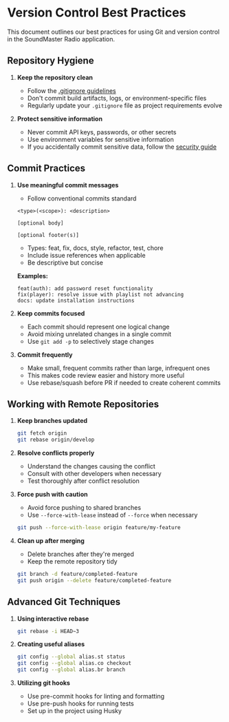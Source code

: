 
# Version Control Best Practices

This document outlines our best practices for using Git and version control in the SoundMaster Radio application.

## Repository Hygiene

1. **Keep the repository clean**
   - Follow the [.gitignore guidelines](../GITIGNORE_RECOMMENDATIONS.md)
   - Don't commit build artifacts, logs, or environment-specific files
   - Regularly update your `.gitignore` file as project requirements evolve

2. **Protect sensitive information**
   - Never commit API keys, passwords, or other secrets
   - Use environment variables for sensitive information
   - If you accidentally commit sensitive data, follow the [security guide](../best-practices/SECURITY.md)

## Commit Practices

1. **Use meaningful commit messages**
   - Follow conventional commits standard
   ```
   <type>(<scope>): <description>

   [optional body]

   [optional footer(s)]
   ```
   - Types: feat, fix, docs, style, refactor, test, chore
   - Include issue references when applicable
   - Be descriptive but concise

   **Examples:**
   ```
   feat(auth): add password reset functionality
   fix(player): resolve issue with playlist not advancing
   docs: update installation instructions
   ```

2. **Keep commits focused**
   - Each commit should represent one logical change
   - Avoid mixing unrelated changes in a single commit
   - Use `git add -p` to selectively stage changes

3. **Commit frequently**
   - Make small, frequent commits rather than large, infrequent ones
   - This makes code review easier and history more useful
   - Use rebase/squash before PR if needed to create coherent commits

## Working with Remote Repositories

1. **Keep branches updated**
   ```bash
   git fetch origin
   git rebase origin/develop
   ```

2. **Resolve conflicts properly**
   - Understand the changes causing the conflict
   - Consult with other developers when necessary
   - Test thoroughly after conflict resolution

3. **Force push with caution**
   - Avoid force pushing to shared branches
   - Use `--force-with-lease` instead of `--force` when necessary
   ```bash
   git push --force-with-lease origin feature/my-feature
   ```

4. **Clean up after merging**
   - Delete branches after they're merged
   - Keep the remote repository tidy
   ```bash
   git branch -d feature/completed-feature
   git push origin --delete feature/completed-feature
   ```

## Advanced Git Techniques

1. **Using interactive rebase**
   ```bash
   git rebase -i HEAD~3
   ```

2. **Creating useful aliases**
   ```bash
   git config --global alias.st status
   git config --global alias.co checkout
   git config --global alias.br branch
   ```

3. **Utilizing git hooks**
   - Use pre-commit hooks for linting and formatting
   - Use pre-push hooks for running tests
   - Set up in the project using Husky
